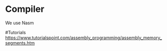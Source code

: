 # Compiler
We use Nasm

#Tutorials
https://www.tutorialspoint.com/assembly_programming/assembly_memory_segments.htm
